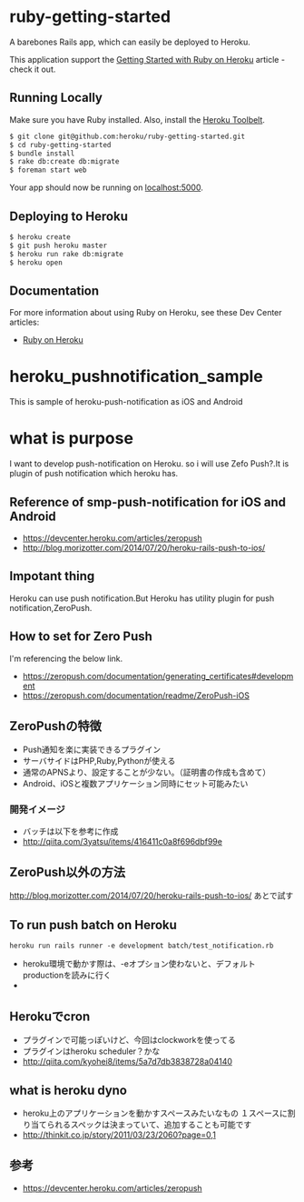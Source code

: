 # ruby-getting-started

A barebones Rails app, which can easily be deployed to Heroku.

This application support the [Getting Started with Ruby on Heroku](https://devcenter.heroku.com/articles/getting-started-with-ruby) article - check it out.

## Running Locally

Make sure you have Ruby installed.  Also, install the [Heroku Toolbelt](https://toolbelt.heroku.com/).

```sh
$ git clone git@github.com:heroku/ruby-getting-started.git
$ cd ruby-getting-started
$ bundle install
$ rake db:create db:migrate
$ foreman start web
```

Your app should now be running on [localhost:5000](http://localhost:5000/).

## Deploying to Heroku

```sh
$ heroku create
$ git push heroku master
$ heroku run rake db:migrate
$ heroku open
```

## Documentation

For more information about using Ruby on Heroku, see these Dev Center articles:

- [Ruby on Heroku](https://devcenter.heroku.com/categories/ruby)


# heroku_pushnotification_sample
This is sample of heroku-push-notification as iOS and Android

# what is purpose
I want to develop push-notification on Heroku.
so i will use Zefo Push?.It is plugin of push notification which heroku has.

## Reference of smp-push-notification for iOS and Android
* https://devcenter.heroku.com/articles/zeropush
* http://blog.morizotter.com/2014/07/20/heroku-rails-push-to-ios/

## Impotant thing
Heroku can use push notification.But Heroku has utility plugin for push notification,ZeroPush.

## How to set for Zero Push

I'm referencing the below link.
* https://zeropush.com/documentation/generating_certificates#development
* https://zeropush.com/documentation/readme/ZeroPush-iOS

## ZeroPushの特徴
* Push通知を楽に実装できるプラグイン
* サーバサイドはPHP,Ruby,Pythonが使える
* 通常のAPNSより、設定することが少ない。（証明書の作成も含めて）
* Android、iOSと複数アプリケーション同時にセット可能みたい

### 開発イメージ
* バッチは以下を参考に作成
* http://qiita.com/3yatsu/items/416411c0a8f696dbf99e

## ZeroPush以外の方法
http://blog.morizotter.com/2014/07/20/heroku-rails-push-to-ios/
あとで試す

## To run push batch on Heroku
```
heroku run rails runner -e development batch/test_notification.rb
```
* heroku環境で動かす際は、-eオプション使わないと、デフォルトproductionを読みに行く
* 
## Herokuでcron
* プラグインで可能っぽいけど、今回はclockworkを使ってる
* プラグインはheroku scheduler？かな
* http://qiita.com/kyohei8/items/5a7d7db3838728a04140


## what is heroku dyno
* heroku上のアプリケーションを動かすスペースみたいなもの
１スペースに割り当てられるスペックは決まっていて、追加することも可能です
* http://thinkit.co.jp/story/2011/03/23/2060?page=0,1

## 参考
* https://devcenter.heroku.com/articles/zeropush

